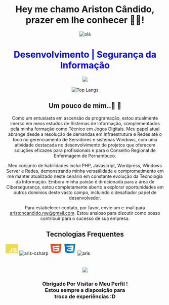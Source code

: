<center>



## <h1 style="text-align:center;">Hey me chamo Ariston Cândido, prazer em lhe conhecer 🐱‍💻!</h1>

</div>
  
  <div align="center">
  <a href="https://github.com/aristoncandido">
   

  </a>
</div>
 
<div> 

 
  <img style="width:70rem;height:22rem;margin: auto" alt='olá' src="https://thumbs.gfycat.com/DimSoupyIrishsetter-max-1mb.gif"/> 
  
  
  
 
 
 
</div>
 
  <h1 style="color:blue;">
     Desenvolvimento | Segurança da Informação
     
   
  
  

    
    
  </h1>

  
  
  
  
  
<div style="display: inline-block;">
  <img height="180em"  src="https://octodex.github.com/images/daftpunktocat-thomas.gif"/>
  
  
  
  
![Top Langs](https://github-readme-stats.vercel.app/api/top-langs/?username=aristoncandido&hide_progress=false&bg_color=000000&title_color=ffffff&text_color=ffffff&icon_color=ffffff)

  
  
  

<div>
  
  
 <div>
  
  <h2> Um pouco de mim..🗿 🍷</h2>
  <p>
Como um entusiasta em ascensão da programação, estou atualmente imerso em meus estudos de Sistemas de Informação, complementados pela minha formação como Técnico em Jogos Digitais. Meu papel atual abrange desde a resolução de demandas em Infraestrutura e Redes até o foco no gerenciamento de Servidores e sistemas Windows, com uma atividade destacada no desenvolvimento de projetos que oferecem soluções eficazes para profissionais e para o Conselho Regional de Enfermagem de Pernambuco.

Meu conjunto de habilidades inclui PHP, Javascript, Wordpress, Windows Server e Redes, demonstrando minha versatilidade e comprometimento em me manter atualizado neste cenário em constante evolução da Tecnologia da Informação. Embora minha paixão é direcionada para a área de Cibersegurança, estou completamente aberto a explorar oportunidades em outros domínios deste vasto campo, incluindo o desafiador papel de desenvolvedor.

Para estabelecer contato, por favor, envie um e-mail para aristoncandido.nw@gmail.com. Estou ansioso para discutir como posso contribuir para o sucesso de sua empresa.
      
  </p>
 

<h2>Tecnologias Frequentes</h2>


<div style="display:flex">




<div style="; margin_left:5%"> 
<img style="margin-bottom:2%" alt="aris-Js" height="30" width="40" src="https://raw.githubusercontent.com/devicons/devicon/master/icons/javascript/javascript-plain.svg">
  <img  style="margin-bottom:2%" alt="aris-csharp" height="30" width="30" src="https://cdn-icons-png.flaticon.com/512/6132/6132221.png">
  <img style="margin-bottom:2%" alt="aris-HTML" height="30" width="40" src="https://raw.githubusercontent.com/devicons/devicon/master/icons/html5/html5-original.svg">
  <img style="margin-bottom:2%" alt="aris-CSS" height="30" width="40" src="https://raw.githubusercontent.com/devicons/devicon/master/icons/css3/css3-original.svg">
  <img style="margin-bottom:2%" alt="aris" height="30" width="40" src="https://cdn.jsdelivr.net/gh/devicons/devicon/icons/bootstrap/bootstrap-plain.svg" />

</div>



</div>


  <br/>

   <a href="https://www.linkedin.com/in/ariston-cândido-44964a1bb/" target="_blank"><img src="https://img.shields.io/badge/-LinkedIn-%230077B5?style=for-the-badge&logo=linkedin&logoColor=white" target="_blank"></a> 

</div>


  
  
</div>


 <h3 style="width:58%">Obrigado Por Visitar o Meu Perfil !
    Estou sempre a disposição para troca de experiências :D
   
   
                    
               
    
 </h3>

  
  </center>
  
  
  
